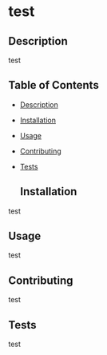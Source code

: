 
  # test
  
  ## Description
  test
  
  ## Table of Contents
 * [Description](#Description)
* [Installation](#Installation)
* [Usage](#Usage)
* [Contributing](#Contributing)
* [Tests](#Tests)

  
  ## Installation 
 test

  ## Usage 
 test

  ## Contributing 
 test

  ## Tests 
 test
  